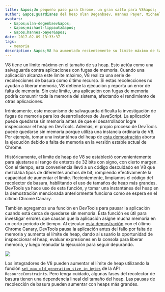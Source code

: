 ```yaml
---
title: &apos;Un pequeño paso para Chrome, un gran salto para V8&apos;
author: &apos;guardianes del heap Ulan Degenbaev, Hannes Payer, Michael Lippautz, y el guerrero de DevTools Alexey Kozyatinskiy&apos;
avatars:
  - &apos;ulan-degenbaev&apos;
  - &apos;michael-lippautz&apos;
  - &apos;hannes-payer&apos;
date: 2017-02-09 13:33:37
tags:
  - memoria
description: &apos;V8 ha aumentado recientemente su límite máximo de tamaño de heap.&apos;
---
```

V8 tiene un límite máximo en el tamaño de su heap. Esto actúa como una salvaguarda contra aplicaciones con fugas de memoria. Cuando una aplicación alcanza este límite máximo, V8 realiza una serie de recolecciones de basura como último recurso. Si estas recolecciones no ayudan a liberar memoria, V8 detiene la ejecución y reporta un error de falta de memoria. Sin este límite, una aplicación con fugas de memoria podría consumir toda la memoria del sistema, afectando el rendimiento de otras aplicaciones.

<!--truncate-->
Irónicamente, este mecanismo de salvaguarda dificulta la investigación de fugas de memoria para los desarrolladores de JavaScript. La aplicación puede quedarse sin memoria antes de que el desarrollador logre inspeccionar el heap en DevTools. Además, el propio proceso de DevTools puede quedarse sin memoria porque utiliza una instancia ordinaria de V8. Por ejemplo, tomar una instantánea del heap de [esta demostración](https://ulan.github.io/misc/heap-snapshot-demo.html) aborta la ejecución debido a falta de memoria en la versión estable actual de Chrome.

Históricamente, el límite de heap de V8 se estableció convenientemente para ajustarse al rango de enteros de 32 bits con signo, con cierto margen. Con el tiempo, esta conveniencia llevó a un código descuidado en V8 que mezclaba tipos de diferentes anchos de bit, rompiendo efectivamente la capacidad de aumentar el límite. Recientemente, limpiamos el código del recolector de basura, habilitando el uso de tamaños de heap más grandes. DevTools ya hace uso de esta función, y tomar una instantánea del heap en la demostración mencionada anteriormente funciona como se espera en el último Chrome Canary.

También agregamos una función en DevTools para pausar la aplicación cuando está cerca de quedarse sin memoria. Esta función es útil para investigar errores que causan que la aplicación asigne mucha memoria en un corto período de tiempo. Al ejecutar [esta demostración](https://ulan.github.io/misc/oom.html) con el último Chrome Canary, DevTools pausa la aplicación antes del fallo por falta de memoria y aumenta el límite de heap, dando al usuario la oportunidad de inspeccionar el heap, evaluar expresiones en la consola para liberar memoria, y luego reanudar la ejecución para seguir depurando.

![](/_img/heap-size-limit/debugger.png)

Los integradores de V8 pueden aumentar el límite de heap utilizando la función [`set_max_old_generation_size_in_bytes`](https://codesearch.chromium.org/chromium/src/v8/include/v8-isolate.h?q=set_max_old_generation_size_in_bytes) de la API `ResourceConstraints`. Pero tenga cuidado, algunas fases del recolector de basura tienen una dependencia lineal del tamaño del heap. Las pausas de recolección de basura pueden aumentar con heaps más grandes.
